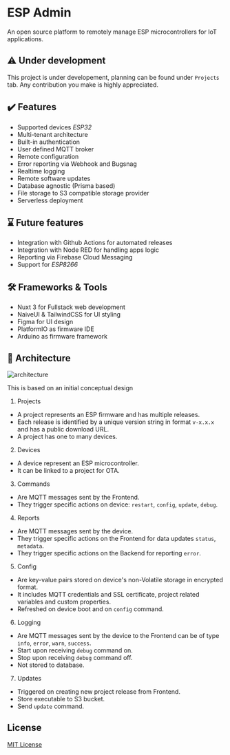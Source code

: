 # ESP Admin

An open source platform to remotely manage ESP microcontrollers for IoT applications.

## ⚠️ Under development

This project is under developement, planning can be found under `Projects` tab. Any contribution you make is highly appreciated.

## ✔️ Features

- Supported devices *ESP32*
- Multi-tenant architecture
- Built-in authentication
- User defined MQTT broker
- Remote configuration
- Error reporting via Webhook and Bugsnag
- Realtime logging
- Remote software updates
- Database agnostic (Prisma based)
- File storage to S3 compatible storage provider
- Serverless deployment

## ⌛ Future features

- Integration with Github Actions for automated releases
- Integration with Node RED for handling apps logic
- Reporting via Firebase Cloud Messaging
- Support for *ESP8266*

## 🛠️ Frameworks & Tools

- Nuxt 3 for Fullstack web development
- NaiveUI & TailwindCSS for UI styling
- Figma for UI design
- PlatformIO as firmware IDE
- Arduino as firmware framework

## 🧱 Architecture

![architecture](https://pub-52f7e6f21f164b9e9f3f9c2df16ece76.r2.dev/architecture.jpg)

This is based on an initial conceptual design

1. Projects

- A project represents an ESP firmware and has multiple releases.
- Each release is identified by a unique version string in format `v-x.x.x` and has a public download URL.
- A project has one to many devices.

2. Devices

- A device represent an ESP microcontroller.
- It can be linked to a project for OTA.

3. Commands

- Are MQTT messages sent by the Frontend.
- They trigger specific actions on device: `restart`, `config`, `update`, `debug`.

4. Reports

- Are MQTT messages sent by the device.
- They trigger specific actions on the Frontend for data updates `status`, `metadata`.
- They trigger specific actions on the Backend for reporting `error`.

5. Config

- Are key-value pairs stored on device's non-Volatile storage in encrypted format.
- It includes MQTT credentials and SSL certificate, project related variables and custom properties.
- Refreshed on device boot and on `config` command.

6. Logging

- Are MQTT messages sent by the device to the Frontend can be of type `info`, `error`, `warn`, `success`.
- Start upon receiving `debug` command on.
- Stop upon receiving `debug` command off.
- Not stored to database.

7. Updates

- Triggered on creating new project release from Frontend.
- Store executable to S3 bucket.
- Send `update` command.

## License

[MIT License](./LICENSE)
